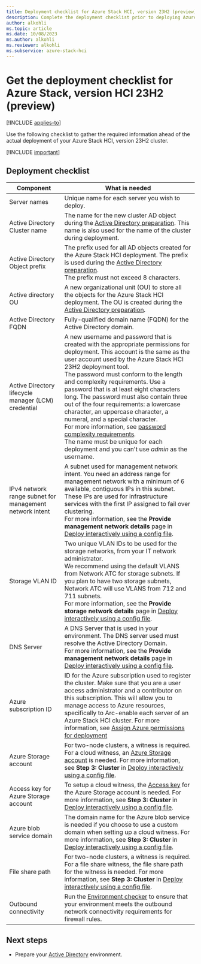 ```yaml
---
title: Deployment checklist for Azure Stack HCI, version 23H2 (preview) 
description: Complete the deployment checklist prior to deploying Azure Stack HCI, version 23H2 (preview).
author: alkohli
ms.topic: article
ms.date: 10/08/2023
ms.author: alkohli
ms.reviewer: alkohli
ms.subservice: azure-stack-hci
---
```


# Get the deployment checklist for Azure Stack, version HCI 23H2 (preview)

[!INCLUDE [applies-to](../../includes/hci-applies-to-23h2.md)]

Use the following checklist to gather the required information ahead of the actual deployment of your Azure Stack HCI, version 23H2 cluster.

[!INCLUDE [important](../../includes/hci-preview.md)]

## Deployment checklist

|Component|What is needed|
|--|--|
|Server names|Unique name for each server you wish to deploy.|
|Active Directory Cluster name|The name for the new cluster AD object during the [Active Directory preparation](../index.yml). This name is also used for the name of the cluster during deployment.|
Active Directory Object prefix|The prefix used for all AD objects created for the Azure Stack HCI deployment. The prefix is used during the [Active Directory preparation](../index.yml). <br> The prefix must not exceed 8 characters.|
Active directory OU|A new organizational unit (OU) to store all the objects for the Azure Stack HCI deployment. The OU is created during the [Active Directory preparation](../index.yml).|
|Active Directory FQDN|Fully-qualified domain name (FQDN) for the Active Directory domain.|
|Active Directory lifecycle manager (LCM) credential|A new username and password that is created with the appropriate  permissions for deployment. This account is the same as the user account used by the Azure Stack HCI 23H2 deployment tool.<br>The password must conform to the length and complexity requirements. Use a password that is at least eight characters long. The password must also contain three out of the four requirements: a lowercase character, an uppercase character, a numeral, and  a special character.<br>For more information, see [password complexity requirements](/azure/active-directory-b2c/password-complexity?pivots=b2c-user-flow). <br> The name must be unique for each deployment and you can't use *admin* as the username.|
|IPv4 network range subnet for management network intent|A subnet used for management network intent. You need an address range for management network with  a minimum of 6 available, contiguous IPs in this subnet. These IPs are used for infrastructure services with the first IP assigned to fail over clustering.<br> For more information, see the **Provide management network details** page in [Deploy interactively using a config file](../index.yml).|
|Storage VLAN ID|Two unique VLAN IDs to be used for the storage networks, from your IT network administrator.<br> We recommend using the default VLANS from Network ATC for storage subnets. If you plan to have two storage subnets, Network ATC will use VLANS from 712 and 711 subnets. <br> For more information, see the **Provide storage network details** page in [Deploy interactively using a config file](../index.yml).|
|DNS Server|A DNS Server that is used in your environment. The DNS server used must resolve the Active Directory Domain. <br> For more information, see the **Provide management network details** page in [Deploy interactively using a config file](../index.yml).|
|Azure subscription ID|ID for the Azure subscription used to register the cluster. Make sure that you are a user access administrator and a contributor on this subscription. This will allow you to manage access to Azure resources, specifically to Arc-enable each server of an Azure Stack HCI cluster. For more information, see [Assign Azure permissions for deployment](../index.yml)|
|Azure Storage account|For two-node clusters, a witness is required. For a cloud witness, an [Azure Storage account](/azure/storage/common/storage-account-create) is needed. For more information, see **Step 3: Cluster** in [Deploy interactively using a config file](./deployment-tool-new-file.md#step-3-cluster).|
|Access key for Azure Storage account|To setup a cloud witness, the [Access key](/azure/storage/common/storage-account-get-info#get-a-connection-string-for-the-storage-account) for the Azure Storage account is needed. For more information, see **Step 3: Cluster** in [Deploy interactively using a config file](../index.yml).|
|Azure blob service domain|The domain name for the Azure blob service is needed if you choose to use a custom domain when setting up a cloud witness. For more information, see **Step 3: Cluster** in [Deploy interactively using a config file](../index.yml).|
|File share path|For two-node clusters, a witness is required. For a file share witness, the file share path for the witness is needed. For more information, see **Step 3: Cluster** in [Deploy interactively using a config file](../index.yml).|
|Outbound connectivity| Run the [Environment checker](../manage/use-environment-checker.md) to ensure that your environment meets the outbound network connectivity requirements for firewall rules.|

## Next steps

- Prepare your [Active Directory](../index.yml) environment.
